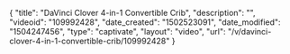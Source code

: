 {
    "title": "DaVinci Clover 4-in-1 Convertible Crib",
    "description": "",
    "videoid": "109992428",
    "date_created": "1502523091",
    "date_modified": "1504247456",
    "type": "captivate",
    "layout": "video",
    "url": "\/v\/davinci-clover-4-in-1-convertible-crib\/109992428"
}